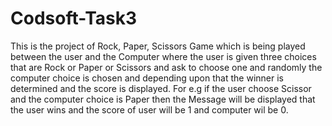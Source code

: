 # Codsoft-Task3
This is the project of Rock, Paper, Scissors Game which is being played between the user and the Computer where the user is given three choices that are Rock or Paper or Scissors and ask to choose one and randomly the computer choice is chosen and depending upon that the winner is determined and the score is displayed.
For e.g if the user choose Scissor and the computer choice is Paper then the Message will be displayed that the user wins and the score of user will be 1 and computer wil be 0.
